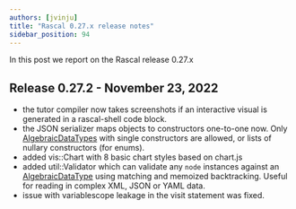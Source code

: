 ```yaml
---
authors: [jvinju]
title: "Rascal 0.27.x release notes"
sidebar_position: 94
---
```


In this post we report on the Rascal release 0.27.x

<!--truncate-->

## Release 0.27.2 - November 23, 2022

* the tutor compiler now takes screenshots if an interactive visual is generated in a rascal-shell code block.
* the JSON serializer maps objects to constructors one-to-one now. Only [AlgebraicDataTypes](/docs/rascalopedia/algebraicdatatype/) with single constructors are allowed, or lists of nullary constructors (for enums).
* added vis::Chart with 8 basic chart styles based on chart.js
* added util::Validator which can validate any `node` instances against an [AlgebraicDataType](/docs/rascalopedia/algebraicdatatype/) using matching and memoized backtracking. Useful for reading in complex XML, JSON or YAML data.
* issue with variablescope leakage in the visit statement was fixed.
